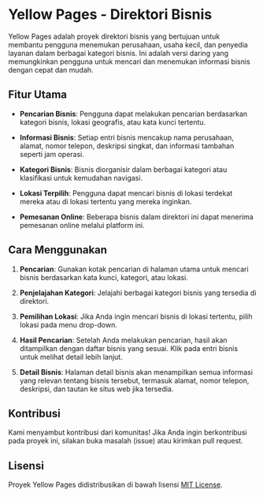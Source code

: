 # Yellow Pages - Direktori Bisnis

Yellow Pages adalah proyek direktori bisnis yang bertujuan untuk membantu pengguna menemukan perusahaan, usaha kecil, dan penyedia layanan dalam berbagai kategori bisnis. Ini adalah versi daring yang memungkinkan pengguna untuk mencari dan menemukan informasi bisnis dengan cepat dan mudah.

## Fitur Utama

- **Pencarian Bisnis**: Pengguna dapat melakukan pencarian berdasarkan kategori bisnis, lokasi geografis, atau kata kunci tertentu.

- **Informasi Bisnis**: Setiap entri bisnis mencakup nama perusahaan, alamat, nomor telepon, deskripsi singkat, dan informasi tambahan seperti jam operasi.

- **Kategori Bisnis**: Bisnis diorganisir dalam berbagai kategori atau klasifikasi untuk kemudahan navigasi.

- **Lokasi Terpilih**: Pengguna dapat mencari bisnis di lokasi terdekat mereka atau di lokasi tertentu yang mereka inginkan.

- **Pemesanan Online**: Beberapa bisnis dalam direktori ini dapat menerima pemesanan online melalui platform ini.

## Cara Menggunakan

1. **Pencarian**: Gunakan kotak pencarian di halaman utama untuk mencari bisnis berdasarkan kata kunci, kategori, atau lokasi.

2. **Penjelajahan Kategori**: Jelajahi berbagai kategori bisnis yang tersedia di direktori.

3. **Pemilihan Lokasi**: Jika Anda ingin mencari bisnis di lokasi tertentu, pilih lokasi pada menu drop-down.

4. **Hasil Pencarian**: Setelah Anda melakukan pencarian, hasil akan ditampilkan dengan daftar bisnis yang sesuai. Klik pada entri bisnis untuk melihat detail lebih lanjut.

5. **Detail Bisnis**: Halaman detail bisnis akan menampilkan semua informasi yang relevan tentang bisnis tersebut, termasuk alamat, nomor telepon, deskripsi, dan tautan ke situs web jika tersedia.

## Kontribusi

Kami menyambut kontribusi dari komunitas! Jika Anda ingin berkontribusi pada proyek ini, silakan buka masalah (issue) atau kirimkan pull request.

## Lisensi

Proyek Yellow Pages didistribusikan di bawah lisensi [MIT License](LICENSE).
